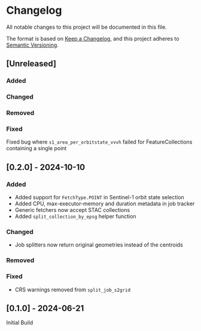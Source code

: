 # Changelog
All notable changes to this project will be documented in this file.

The format is based on [Keep a Changelog](https://keepachangelog.com/en/1.0.0/),
and this project adheres to [Semantic Versioning](https://semver.org/spec/v2.0.0.html).

## [Unreleased]

### Added

### Changed

### Removed

### Fixed
Fixed bug where `s1_area_per_orbitstate_vvvh` failed for FeatureCollections containing a single point

## [0.2.0] - 2024-10-10

### Added
- Added support for `FetchType.POINT` in Sentinel-1 orbit state selection
- Added CPU, max-executor-memory and duration metadata in job tracker
- Generic fetchers now accept STAC collections
- Added `split_collection_by_epsg` helper function
### Changed
- Job splitters now return original geometries instead of the centroids
### Removed

### Fixed
- CRS warnings removed from `split_job_s2grid`

## [0.1.0] - 2024-06-21

Initial Build


